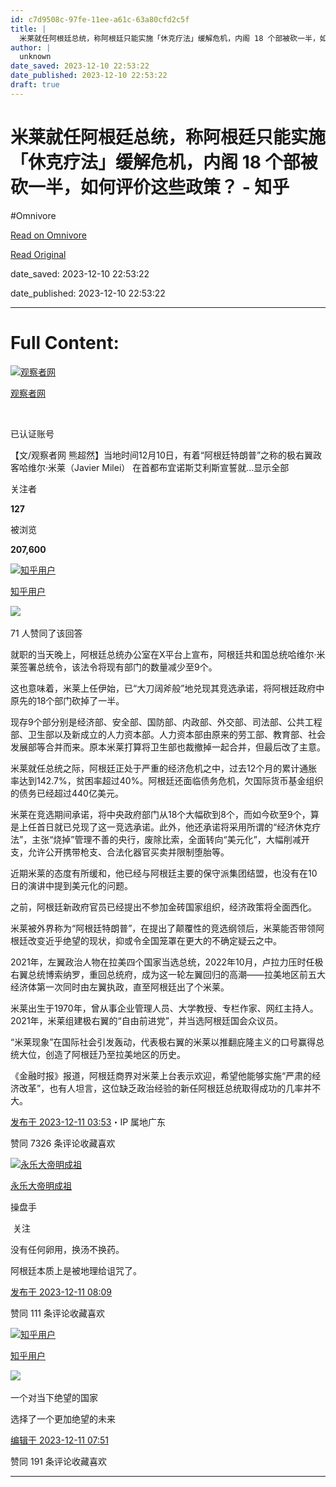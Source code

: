 ```yaml
---
id: c7d9508c-97fe-11ee-a61c-63a80cfd2c5f
title: |
  米莱就任阿根廷总统，称阿根廷只能实施「休克疗法」缓解危机，内阁 18 个部被砍一半，如何评价这些政策？ - 知乎
author: |
  unknown
date_saved: 2023-12-10 22:53:22
date_published: 2023-12-10 22:53:22
draft: true
---
```


# 米莱就任阿根廷总统，称阿根廷只能实施「休克疗法」缓解危机，内阁 18 个部被砍一半，如何评价这些政策？ - 知乎
#Omnivore

[Read on Omnivore](https://omnivore.app/me/18-18c57fac928)

[Read Original](https://www.zhihu.com/question/634266661/answer/3321295508)

date_saved: 2023-12-10 22:53:22

date_published: 2023-12-10 22:53:22

--- 

# Full Content: 

[![观察者网](https://proxy-prod.omnivore-image-cache.app/0x0,suy7aKubHD8TSPGrhvTy_4QtFSt6rtA1AA_HqVVTiWF0/https://picx.zhimg.com/v2-eb31780e3c9a79d75fe6ad42dfb76ebb_l.jpg?source=1def8aca)](https://www.zhihu.com/org/guan-cha-zhe-wang-31)

[观察者网](https://www.zhihu.com/org/guan-cha-zhe-wang-31)

[​](https://www.zhihu.com/question/48510028)

已认证账号

【文/观察者网 熊超然】当地时间12月10日，有着“阿根廷特朗普”之称的极右翼政客哈维尔·米莱（Javier Milei） 在首都布宜诺斯艾利斯宣誓就…显示全部 ​

关注者

**127**

被浏览

**207,600**

[![知乎用户](https://proxy-prod.omnivore-image-cache.app/0x0,snZCj0mxDTwo4UnLD_dm2m4tI-4NhpHNgax2Znhv_hmI/https://pica.zhimg.com/v2-abed1a8c04700ba7d72b45195223e0ff_l.jpg?source=2c26e567)](https://www.zhihu.com/people/d61c89633fc1ced35e2c4420b5e2f89d)

[知乎用户](https://www.zhihu.com/people/d61c89633fc1ced35e2c4420b5e2f89d)

​![](https://proxy-prod.omnivore-image-cache.app/0x0,sRpP1H2oa_TfsDLpATwsIt6ipVLRN7HlUZGTch2Ee4JQ/https://picx.zhimg.com/v2-4812630bc27d642f7cafcd6cdeca3d7a.jpg?source=88ceefae)

71 人赞同了该回答

就职的当天晚上，阿根廷总统办公室在X平台上宣布，阿根廷共和国总统哈维尔·米莱签署总统令，该法令将现有部门的数量减少至9个。

这也意味着，米莱上任伊始，已“大刀阔斧般”地兑现其竞选承诺，将阿根廷政府中原先的18个部门砍掉了一半。

现存9个部分别是经济部、安全部、国防部、内政部、外交部、司法部、公共工程部、卫生部以及新成立的人力资本部。人力资本部由原来的劳工部、教育部、社会发展部等合并而来。原本米莱打算将卫生部也裁撤掉一起合并，但最后改了主意。

米莱就任总统之际，阿根廷正处于严重的经济危机之中，过去12个月的累计通胀率达到142.7%，贫困率超过40%。阿根廷还面临债务危机，欠国际货币基金组织的债务已经超过440亿美元。

米莱在竞选期间承诺，将中央政府部门从18个大幅砍到8个，而如今砍至9个，算是上任首日就已兑现了这一竞选承诺。此外，他还承诺将采用所谓的“经济休克疗法”，主张“烧掉”管理不善的央行，废除比索，全面转向“美元化”，大幅削减开支，允许公开携带枪支、合法化器官买卖并限制堕胎等。

近期米莱的态度有所缓和，他已经与阿根廷主要的保守派集团结盟，也没有在10日的演讲中提到美元化的问题。

之前，阿根廷新政府官员已经提出不参加金砖国家组织，经济政策将全面西化。

米莱被外界称为“阿根廷特朗普”，在提出了颠覆性的竞选纲领后，米莱能否带领阿根廷改变近乎绝望的现状，抑或令全国笼罩在更大的不确定疑云之中。

2021年，左翼政治人物在拉美四个国家当选总统，2022年10月，卢拉力压时任极右翼总统博索纳罗，重回总统府，成为这一轮左翼回归的高潮——拉美地区前五大经济体第一次同时由左翼执政，直至阿根廷出了个米莱。

米莱出生于1970年，曾从事企业管理人员、大学教授、专栏作家、网红主持人。2021年，米莱组建极右翼的“自由前进党”，并当选阿根廷国会众议员。

“米莱现象”在国际社会引发轰动，代表极右翼的米莱以推翻庇隆主义的口号赢得总统大位，创造了阿根廷乃至拉美地区的历史。

《金融时报》报道，阿根廷商界对米莱上台表示欢迎，希望他能够实施“严肃的经济改革”，也有人坦言，这位缺乏政治经验的新任阿根廷总统取得成功的几率并不大。

[发布于 2023-12-11 03:53](https://www.zhihu.com/question/634266661/answer/3321295508)・IP 属地广东

​赞同 73​​26 条评论​收藏​喜欢

[![永乐大帝明成祖](https://proxy-prod.omnivore-image-cache.app/0x0,sGsqVFbhshFA1XqMs5CfnmbD9mYXvk3bR3M7aFTQk6bw/https://pic1.zhimg.com/v2-bd5a233a803f40f3e2273a3668a41d3b_l.jpg?source=1def8aca)](https://www.zhihu.com/people/yong-le-da-di-ming-cheng-zu)

[永乐大帝明成祖](https://www.zhihu.com/people/yong-le-da-di-ming-cheng-zu)

操盘手

​ 关注

没有任何卵用，换汤不换药。

阿根廷本质上是被地理给诅咒了。

[发布于 2023-12-11 08:09](https://www.zhihu.com/question/634266661/answer/3321611633)

​赞同 11​​1 条评论​收藏​喜欢

[![知乎用户](https://proxy-prod.omnivore-image-cache.app/0x0,sYPOst_vEAudSx_wTU8sqAW1P6hYvsnvtGO6ogPfY6n0/https://picx.zhimg.com/v2-abed1a8c04700ba7d72b45195223e0ff_l.jpg?source=1def8aca)](https://www.zhihu.com/people/217fb3e06eceee8835f1a8f743cdacd6)

[知乎用户](https://www.zhihu.com/people/217fb3e06eceee8835f1a8f743cdacd6)

​![](https://proxy-prod.omnivore-image-cache.app/0x0,sEQaOWrSM4sYxMszrQ6lhsM51WgM5AvlqxCkeG6GJZz4/https://pic1.zhimg.com/v2-4812630bc27d642f7cafcd6cdeca3d7a.jpg?source=88ceefae)

一个对当下绝望的国家

选择了一个更加绝望的未来

[编辑于 2023-12-11 07:51](https://www.zhihu.com/question/634266661/answer/3321586191)

​赞同 19​​1 条评论​收藏​喜欢

---

